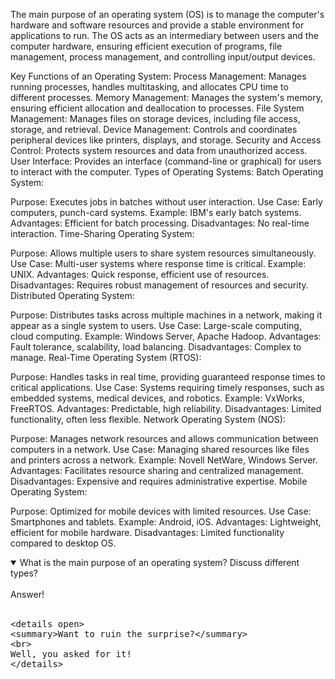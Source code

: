 

<script src="https://gist.github.com/citrusui/07978f14b11adada364ff901e27c7f61.js"></script>
The main purpose of an operating system (OS) is to manage the computer's hardware and software resources and provide a stable environment for applications to run. The OS acts as an intermediary between users and the computer hardware, ensuring efficient execution of programs, file management, process management, and controlling input/output devices.

Key Functions of an Operating System:
Process Management: Manages running processes, handles multitasking, and allocates CPU time to different processes.
Memory Management: Manages the system's memory, ensuring efficient allocation and deallocation to processes.
File System Management: Manages files on storage devices, including file access, storage, and retrieval.
Device Management: Controls and coordinates peripheral devices like printers, displays, and storage.
Security and Access Control: Protects system resources and data from unauthorized access.
User Interface: Provides an interface (command-line or graphical) for users to interact with the computer.
Types of Operating Systems:
Batch Operating System:

Purpose: Executes jobs in batches without user interaction.
Use Case: Early computers, punch-card systems.
Example: IBM's early batch systems.
Advantages: Efficient for batch processing.
Disadvantages: No real-time interaction.
Time-Sharing Operating System:

Purpose: Allows multiple users to share system resources simultaneously.
Use Case: Multi-user systems where response time is critical.
Example: UNIX.
Advantages: Quick response, efficient use of resources.
Disadvantages: Requires robust management of resources and security.
Distributed Operating System:

Purpose: Distributes tasks across multiple machines in a network, making it appear as a single system to users.
Use Case: Large-scale computing, cloud computing.
Example: Windows Server, Apache Hadoop.
Advantages: Fault tolerance, scalability, load balancing.
Disadvantages: Complex to manage.
Real-Time Operating System (RTOS):

Purpose: Handles tasks in real time, providing guaranteed response times to critical applications.
Use Case: Systems requiring timely responses, such as embedded systems, medical devices, and robotics.
Example: VxWorks, FreeRTOS.
Advantages: Predictable, high reliability.
Disadvantages: Limited functionality, often less flexible.
Network Operating System (NOS):

Purpose: Manages network resources and allows communication between computers in a network.
Use Case: Managing shared resources like files and printers across a network.
Example: Novell NetWare, Windows Server.
Advantages: Facilitates resource sharing and centralized management.
Disadvantages: Expensive and requires administrative expertise.
Mobile Operating System:

Purpose: Optimized for mobile devices with limited resources.
Use Case: Smartphones and tablets.
Example: Android, iOS.
Advantages: Lightweight, efficient for mobile hardware.
Disadvantages: Limited functionality compared to desktop OS.






<details open>
<summary>What is the main purpose of an operating system? Discuss different types?</summary>
<br>
Answer!
<br><br>
<pre>
&lt;details open&gt;
&lt;summary&gt;Want to ruin the surprise?&lt;&#47;summary&gt;
&lt;br&gt;
Well, you asked for it!
&lt;&#47;details&gt;
</pre>
</details>
